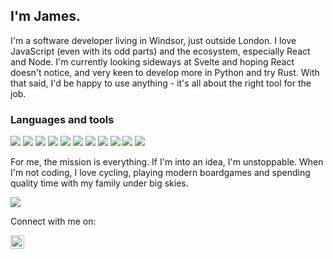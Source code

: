 ## I'm James.

I'm a software developer living in Windsor, just outside London. I love JavaScript (even with its odd parts) and the ecosystem, especially React and Node. I'm currently looking sideways at Svelte and hoping React doesn't notice, and very keen to develop more in Python and try Rust. With that said, I'd be happy to use anything - it's all about the right tool for the job.

### Languages and tools

![](https://img.shields.io/badge/Ubuntu-E95420?style=for-the-badge&logo=ubuntu&logoColor=white)
![](https://img.shields.io/badge/JavaScript-323330?style=for-the-badge&logo=javascript&logoColor=F7DF1E)
![](https://img.shields.io/badge/TypeScript-007ACC?style=for-the-badge&logo=typescript&logoColor=white)
![](https://img.shields.io/badge/Node.js-43853D?style=for-the-badge&logo=node.js&logoColor=white)
![](https://img.shields.io/badge/Express.js-404D59?style=for-the-badge)
![](https://img.shields.io/badge/PostgreSQL-316192?style=for-the-badge&logo=postgresql&logoColor=white)
![](https://img.shields.io/badge/MongoDB-4EA94B?style=for-the-badge&logo=mongodb&logoColor=white)
![](https://img.shields.io/badge/React-20232A?style=for-the-badge&logo=react&logoColor=61DAFB)
![](https://img.shields.io/badge/Redux-593D88?style=for-the-badge&logo=redux&logoColor=white)
![](https://img.shields.io/badge/CSS-239120?&style=for-the-badge&logo=css3&logoColor=white)
![](https://img.shields.io/badge/HTML-239120?style=for-the-badge&logo=html5&logoColor=white)

For me, the mission is everything. If I'm into an idea, I'm unstoppable. When I'm not coding, I love cycling, playing modern boardgames and spending quality time with my family under big skies.

<img src="https://github-readme-stats.vercel.app/api?username=cortexlock&show_icons=true&theme=gotham" align="center" />

Connect with me on:

<a href="https://www.linkedin.com/in/james-foxlee/">
  <img align="left" alt="James' LinkedIn" width="22px" src="https://raw.githubusercontent.com/peterthehan/peterthehan/master/assets/linkedin.svg" />
</a>
